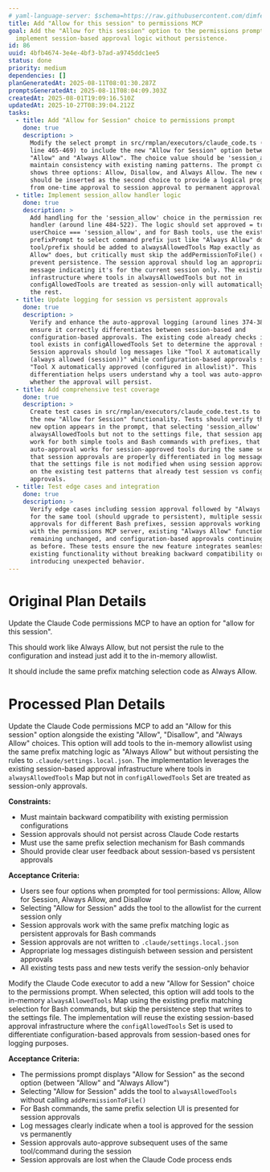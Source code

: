 ```yaml
---
# yaml-language-server: $schema=https://raw.githubusercontent.com/dimfeld/llmutils/main/schema/rmplan-plan-schema.json
title: Add "Allow for this session" to permissions MCP
goal: Add the "Allow for this session" option to the permissions prompt and
  implement session-based approval logic without persistence.
id: 86
uuid: 4bfb4674-3e4e-4bf3-b7ad-a9745ddc1ee5
status: done
priority: medium
dependencies: []
planGeneratedAt: 2025-08-11T08:01:30.287Z
promptsGeneratedAt: 2025-08-11T08:04:09.303Z
createdAt: 2025-08-01T19:09:16.510Z
updatedAt: 2025-10-27T08:39:04.212Z
tasks:
  - title: Add "Allow for Session" choice to permissions prompt
    done: true
    description: >
      Modify the select prompt in src/rmplan/executors/claude_code.ts (around
      line 465-469) to include the new "Allow for Session" option between
      "Allow" and "Always Allow". The choice value should be 'session_allow' to
      maintain consistency with existing naming patterns. The prompt currently
      shows three options: Allow, Disallow, and Always Allow. The new option
      should be inserted as the second choice to provide a logical progression
      from one-time approval to session approval to permanent approval.
  - title: Implement session_allow handler logic
    done: true
    description: >
      Add handling for the 'session_allow' choice in the permission request
      handler (around line 484-522). The logic should set approved = true when
      userChoice === 'session_allow', and for Bash tools, use the existing
      prefixPrompt to select command prefix just like "Always Allow" does. The
      tool/prefix should be added to alwaysAllowedTools Map exactly as "Always
      Allow" does, but critically must skip the addPermissionToFile() call to
      prevent persistence. The session approval should log an appropriate
      message indicating it's for the current session only. The existing
      infrastructure where tools in alwaysAllowedTools but not in
      configAllowedTools are treated as session-only will automatically handle
      the rest.
  - title: Update logging for session vs persistent approvals
    done: true
    description: >
      Verify and enhance the auto-approval logging (around lines 374-383) to
      ensure it correctly differentiates between session-based and
      configuration-based approvals. The existing code already checks if the
      tool exists in configAllowedTools Set to determine the approval source.
      Session approvals should log messages like "Tool X automatically approved
      (always allowed (session))" while configuration-based approvals should log
      "Tool X automatically approved (configured in allowlist)". This
      differentiation helps users understand why a tool was auto-approved and
      whether the approval will persist.
  - title: Add comprehensive test coverage
    done: true
    description: >
      Create test cases in src/rmplan/executors/claude_code.test.ts to verify
      the new "Allow for Session" functionality. Tests should verify that the
      new option appears in the prompt, that selecting 'session_allow' adds to
      alwaysAllowedTools but not to the settings file, that session approvals
      work for both simple tools and Bash commands with prefixes, that
      auto-approval works for session-approved tools during the same session,
      that session approvals are properly differentiated in log messages, and
      that the settings file is not modified when using session approvals. Build
      on the existing test patterns that already test session vs config-based
      approvals.
  - title: Test edge cases and integration
    done: true
    description: >
      Verify edge cases including session approval followed by "Always Allow"
      for the same tool (should upgrade to persistent), multiple session
      approvals for different Bash prefixes, session approvals working correctly
      with the permissions MCP server, existing "Always Allow" functionality
      remaining unchanged, and configuration-based approvals continuing to work
      as before. These tests ensure the new feature integrates seamlessly with
      existing functionality without breaking backward compatibility or
      introducing unexpected behavior.
---
```


# Original Plan Details

Update the Claude Code permissions MCP to have an option for "allow for this session".

This should work like Always Allow, but not persist the rule to the configuration and instead just add it to the
in-memory allowlist.

It should include the same prefix matching selection code as Always Allow.

# Processed Plan Details

Update the Claude Code permissions MCP to add an "Allow for this session" option alongside the existing "Allow", "Disallow", and "Always Allow" choices. This option will add tools to the in-memory allowlist using the same prefix matching logic as "Always Allow" but without persisting the rules to `.claude/settings.local.json`. The implementation leverages the existing session-based approval infrastructure where tools in `alwaysAllowedTools` Map but not in `configAllowedTools` Set are treated as session-only approvals.

**Constraints:**
- Must maintain backward compatibility with existing permission configurations
- Session approvals should not persist across Claude Code restarts
- Must use the same prefix selection mechanism for Bash commands
- Should provide clear user feedback about session-based vs persistent approvals

**Acceptance Criteria:**
- Users see four options when prompted for tool permissions: Allow, Allow for Session, Always Allow, and Disallow
- Selecting "Allow for Session" adds the tool to the allowlist for the current session only
- Session approvals work with the same prefix matching logic as persistent approvals for Bash commands
- Session approvals are not written to `.claude/settings.local.json`
- Appropriate log messages distinguish between session and persistent approvals
- All existing tests pass and new tests verify the session-only behavior

Modify the Claude Code executor to add a new "Allow for Session" choice to the permissions prompt. When selected, this option will add tools to the in-memory `alwaysAllowedTools` Map using the existing prefix matching selection for Bash commands, but skip the persistence step that writes to the settings file. The implementation will reuse the existing session-based approval infrastructure where the `configAllowedTools` Set is used to differentiate configuration-based approvals from session-based ones for logging purposes.

**Acceptance Criteria:**
- The permissions prompt displays "Allow for Session" as the second option (between "Allow" and "Always Allow")
- Selecting "Allow for Session" adds the tool to `alwaysAllowedTools` without calling `addPermissionToFile()`
- For Bash commands, the same prefix selection UI is presented for session approvals
- Log messages clearly indicate when a tool is approved for the session vs permanently
- Session approvals auto-approve subsequent uses of the same tool/command during the session
- Session approvals are lost when the Claude Code process ends
